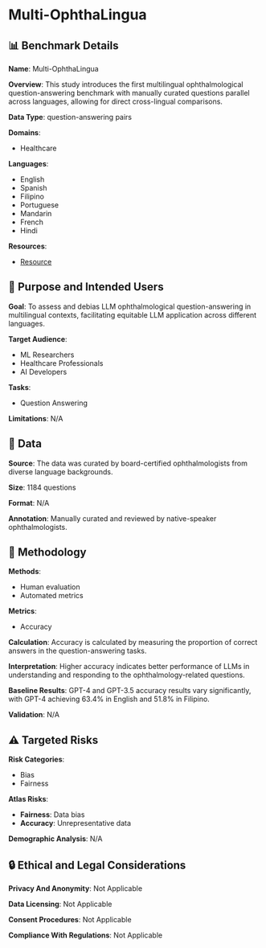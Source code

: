 # Multi-OphthaLingua

## 📊 Benchmark Details

**Name**: Multi-OphthaLingua

**Overview**: This study introduces the first multilingual ophthalmological question-answering benchmark with manually curated questions parallel across languages, allowing for direct cross-lingual comparisons.

**Data Type**: question-answering pairs

**Domains**:
- Healthcare

**Languages**:
- English
- Spanish
- Filipino
- Portuguese
- Mandarin
- French
- Hindi

**Resources**:
- [Resource](https://huggingface.co/datasets/AAAIBenchmark/Multi-Opthalingua/tree/main)

## 🎯 Purpose and Intended Users

**Goal**: To assess and debias LLM ophthalmological question-answering in multilingual contexts, facilitating equitable LLM application across different languages.

**Target Audience**:
- ML Researchers
- Healthcare Professionals
- AI Developers

**Tasks**:
- Question Answering

**Limitations**: N/A

## 💾 Data

**Source**: The data was curated by board-certified ophthalmologists from diverse language backgrounds.

**Size**: 1184 questions

**Format**: N/A

**Annotation**: Manually curated and reviewed by native-speaker ophthalmologists.

## 🔬 Methodology

**Methods**:
- Human evaluation
- Automated metrics

**Metrics**:
- Accuracy

**Calculation**: Accuracy is calculated by measuring the proportion of correct answers in the question-answering tasks.

**Interpretation**: Higher accuracy indicates better performance of LLMs in understanding and responding to the ophthalmology-related questions.

**Baseline Results**: GPT-4 and GPT-3.5 accuracy results vary significantly, with GPT-4 achieving 63.4% in English and 51.8% in Filipino.

**Validation**: N/A

## ⚠️ Targeted Risks

**Risk Categories**:
- Bias
- Fairness

**Atlas Risks**:
- **Fairness**: Data bias
- **Accuracy**: Unrepresentative data

**Demographic Analysis**: N/A

## 🔒 Ethical and Legal Considerations

**Privacy And Anonymity**: Not Applicable

**Data Licensing**: Not Applicable

**Consent Procedures**: Not Applicable

**Compliance With Regulations**: Not Applicable
